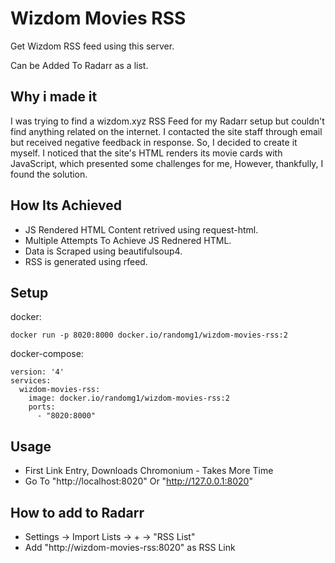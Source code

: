 # Wizdom Movies RSS

Get Wizdom RSS feed using this server.

Can be Added To Radarr as a list.

##  Why i made it

I was trying to find a wizdom.xyz RSS Feed for my Radarr setup but couldn't find anything related on the internet.
I contacted the site staff through email but received negative feedback in response.
So, I decided to create it myself.
I noticed that the site's HTML renders its movie cards with JavaScript, which presented some challenges for me, However, thankfully, I found the solution.

## How Its Achieved
- JS Rendered HTML Content retrived using request-html.
- Multiple Attempts To Achieve JS Rednered HTML.
- Data is Scraped using beautifulsoup4.
- RSS is generated using rfeed.

## Setup

docker:
```
docker run -p 8020:8000 docker.io/randomg1/wizdom-movies-rss:2
```

docker-compose:
```
version: '4'
services:
  wizdom-movies-rss:
    image: docker.io/randomg1/wizdom-movies-rss:2
    ports:
      - "8020:8000"
```


## Usage
- First Link Entry, Downloads Chromonium - Takes More Time
- Go To "http://localhost:8020" Or "http://127.0.0.1:8020"

## How to add to Radarr

- Settings -> Import Lists -> + -> "RSS List"
- Add "http://wizdom-movies-rss:8020" as RSS Link
